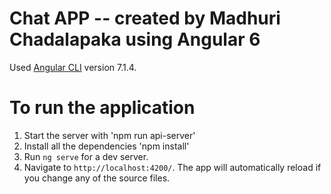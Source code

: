 # Chat APP -- created by Madhuri Chadalapaka using Angular 6

Used [Angular CLI](https://github.com/angular/angular-cli) version 7.1.4.

# To run the application

1. Start the server with 'npm run api-server' 
2. Install all the dependencies 'npm install'
3. Run `ng serve` for a dev server. 
4. Navigate to `http://localhost:4200/`. The app will automatically reload if you change any of the source files.


